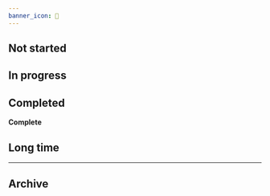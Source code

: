 ```yaml
---
banner_icon: 📆
---
```


## Not started



## In progress



## Completed

**Complete**


## Long time


***

## Archive

<!---
 [x] 2022-10-31 13:28 resolve [Issue](https://github.com/corona-school/project-user/issues/483) [[Lern-Fair]] @{2022-10-17}
[x] 2022-10-31 13:28 Coroids fertig programmieren [[Coroids-19]] [[Software Engineering]] @{2022-10-20}
[x] 2022-11-04 14:10 [[Präsentation der Werte des Webs]] [[HWR]]@{2022-10-26}
[x] 2022-11-04 14:10 move to obsidian, 1. und 2. Semster übertragen [[My Shiet]] @{2022-10-29}
[x] 2022-11-04 14:11 Elster steuer anschauen @{2022-10-31}
[x] 2022-11-04 14:11 Arzt anrufen wegen Fuß @{2022-11-04}
[x] 2022-11-23 13:19 Klausuren schreiben [[HWR]] @{2022-11-11}
[x] 2022-11-23 13:19 [[Praxisphasenvorstellungs Interview]] [[SAP]] @{2022-11-15} @@{13:30}
[x] 2022-11-23 13:19 Arzttermin Fuß @{2022-11-17} @@{10:30}
[x] 2022-12-19 13:19 Withdraw tokens from Crypto.com wallet @{2022-11-22}
[x] 2022-12-19 13:19 [[Making Draw.io overview of backend for LernFair]] [[Lern-Fair]] @{2022-11-16}
[x] 2022-12-19 13:19 Finish Drawio and work on issue [[Lern-Fair]] @{2022-12-11}
[x] 2022-12-19 13:19 mehr in BTC investieren @{2022-12-13}
[x] 2022-12-19 13:19 Krankmeldung @{2022-12-15} [[HWR]]
[x] 2022-12-19 13:20 Sparkasse Kontoüberziehung? @{2022-12-16}
[x] 2022-12-28 18:53 Geschenk [mama](https://www.google.com/search?q=berlin%20tee%20shop&oq=berlin+tee+shop&aqs=chrome..69i57j0i13i512j0i22i30j0i22i30i625j0i22i30j0i8i13i30l5.6159j1j7&sourceid=chrome&ie=UTF-8&tbs=lf:1,lf_ui:10&tbm=lcl&sxsrf=ALiCzsaKHfBJVwRTAS0Ig_w58WjDPTjKvA:1671643766512&rflfq=1&num=10&rldimm=1758548805835742259&lqi=Cg9iZXJsaW4gdGVlIHNob3BIxrz3upmqgIAIWh8QARACGAAYARgCIg9iZXJsaW4gdGVlIHNob3AyAmRlkgEJdGVhX3N0b3JlqgEaCggvbS8wN2NseBABKgwiCHRlZSBzaG9wKAU&phdesc=kGPKoPuBp90&ved=2ahUKEwiqh5Onnov8AhUbVfEDHT8UCiUQvS56BAgXEAE&sa=X&rlst=f#rlfi=hd:;si:1758548805835742259,l,Cg9iZXJsaW4gdGVlIHNob3BIxrz3upmqgIAIWh8QARACGAAYARgCIg9iZXJsaW4gdGVlIHNob3AyAmRlkgEJdGVhX3N0b3JlqgEaCggvbS8wN2NseBABKgwiCHRlZSBzaG9wKAU,y,kGPKoPuBp90;mv:[[52.52904801127279,13.409377516878873],[52.52611403333348,13.400644244326383],null,[52.52758104680241,13.405010880602628],18]) papa @{2022-12-22}
[x] 2022-12-28 18:53 SAP Talk [[SAP]] @{2022-12-21}
[x] 2022-12-28 18:53 Charite mail von TK weiterleiten (Mitgliedsbestätigung) @{2022-12-19}
[x] 2022-12-28 18:53 front end issue resolven [[Lern-Fair]] @{2022-12-19}
[x] 2022-12-28 18:53 [[Schülerpraktikum Lucie]] [[SAP]] @{2022-11-23} @@{09:00}
[x] 2022-12-29 12:06 LernFair Verein beitreten [[Lern-Fair]] @{2022-12-15}
[x] 2022-12-29 12:06 dotfiles to lua [[My Shiet]] @{2022-12-16}
[x] 2023-01-01 14:21 amazon radio zurück schicken @{2023-01-01}
[x] 2023-01-01 14:21 nvim install mason, undotree... (more shiet) @{2022-12-30}
[x] 2023-01-01 14:21 Krankschreibung @{2022-12-29} @@{08:45}
[x] 2023-01-24 21:40 nähte ziehen @{2023-01-02} @@{09:45}
[x] 2023-01-24 21:40 5€ verein [[Lern-Fair]] @{2023-01-01}
[x] 2023-01-24 21:40 Fußsprechstunde @{2023-01-04} @@{16:00}
[x] 2023-01-24 21:40 PTB [[HWR]] @{2023-01-09}
[x] 2023-01-24 21:40 HWR Semester gebühren @{2023-01-11}
[x] 2023-02-09 12:22 Jenny absagen wegen Osterferienpraktikum @{2023-02-08}
[x] 2023-02-12 14:01 **LEOS FETTE FETE**<br>- [x] DJ<br>- [x] Musik Playlist<br>- [x] Party People<br>- [x] Location <br>- [x] Lights/Beamer?<br>@{2023-02-10}
[x] 2023-02-12 14:01 Web5 Article review call @{2023-02-10}
[x] 2023-02-16 15:41 Danke für GEschenke sagen @{2023-02-12}
[x] 2023-02-16 15:41 ![[Pasted image 20230127214250.png]]<br>[[HWR]] @{2023-02-01}
[x] 2023-02-18 14:55 lookup how to sell crypto the fastest way: Exchange (P2P) + Setuped Cointracking@{2023-01-24}
[x] 2023-02-18 14:55 [[3. Praxisphase]] [[SAP]] @{2023-01-08}
[x] 2023-02-18 14:55 Übungsblatt / Simplexverfahren [[Optimierungsverfahren]] [[HWR]] @{2023-01-26}
[x] 2023-02-21 21:19 Kulturkarte holen @{2023-02-17}
[x] 2023-02-21 21:19 [[Feedback Web5 Article for Mehran Shakeri]] [[SAP]] @{2023-02-16}
[x] 2023-02-21 21:19 [Desktop View: Matching Process, > Merge master into my branch, add next, prev button](https://github.com/orgs/corona-school/projects/4/views/1) [[Lern-Fair]] @{2023-02-18}
[x] 2023-02-21 21:19 SNS Jacke zurückgeben @{2023-02-18}
[x] 2023-02-21 21:19 buch ausleihen @{2023-02-20}
[x] 2023-02-23 10:46 Rave lights @{2023-02-06}
[x] 2023-02-24 12:53 broken .md [[Differential- und Integralrechnung]] @{2023-02-20}
[x] 2023-02-24 12:53 Data Analysis und Optimierungsverfahren reinziehen [[HWR]] @{2023-02-19}
[x] 2023-03-08 09:12 BAS Mail an KKOS [[SAP]] @{2023-02-20}
[x] 2023-03-08 09:12 Aufgaben Optimierungsverfahren [[HWR]] @{2023-02-22}
[x] 2023-03-08 09:12 [[Web5 Article Discussion]] @{2023-02-24} @@{14:00}
[x] 2023-03-08 09:12 C++ Aufgabe 3 beenden @{2023-02-24}
[x] 2023-03-08 09:12 [Issue resolven](https://github.com/corona-school/project-user/issues/609) [[Lern-Fair]] @{2023-02-25}
[x] 2023-03-08 09:12 Datenanalyse entropy und Decision tree reinziehen [[HWR]] @{2023-02-26}
[x] 2023-03-08 09:12 Mail with Reflection for Alessandro [[SAP]] @{2023-02-27}
[x] 2023-03-08 09:12 Zahnarzt Kontrolltermin@{2023-02-28} @@{13:45}
[x] 2023-03-08 09:12 Django -> FastAPI [[Trending Trawler]] @{2023-03-01}
[x] 2023-03-08 09:12 Monitor verkaufen @{2023-03-02}
[x] 2023-03-08 09:12 Web5 Article finish missing review [[SAP]] @{2023-03-03}
[x] 2023-03-08 09:12 KKOS mail zurückschreiben @{2023-03-03}
[x] Add TTS Enpoint [[Trending Trawler]] @{2023-03-03}
[x] [[Weil reden hilft]] beenden [[My Shiet]] @{2023-03-06}
[x] 1zu1 Evaluation [[Lern-Fair]] @{2023-03-06} @@{20:00}
[x] Web5 Article next review [[SAP]] @{2023-03-08}
[x] Alexander Schäfer Mail schreiben [[SAP]] @{2023-03-09}
[x] Project Teaser Text [[Trending Trawler]] @{2023-03-10}
[x] [Issue](https://github.com/corona-school/project-user/issues/567) [[Lern-Fair]] @{2023-03-09}
[x] SODEXO [[SAP]] @{2023-03-10}
[x] Voices Endpoint [[Trending Trawler]] @{2023-03-10}
[x] TTS of Reddit Comments [[Trending Trawler]] @{2023-03-11}
[x] Hosting [[Trending Trawler]]
[x] MVP [[Trending Trawler]] @{2023-03-12}
[x] Werbematerial in BER holen Jenny [[SAP]]@{2023-03-13}
[x] Bitcoin verkauft :( jetzt schon wieder up. SVB Werbung für Bitcoin @{2023-03-13}
[x] Engagement im VT Dashboard flegen [[SAP]] @{2023-03-14}
[x] Republish Web5 Article [[SAP]] @{2023-03-13}
[x] Fix problems backend of [[Trending Trawler]] [[HWR]] @{2023-03-15}
[x] Friseur [[My Shiet]] @{2023-03-15}
[x] BAS Schülervortrag [[SAP]] @{2023-03-16} @@{11:30}
[x] [[Alexander Schäfer Meeting]] [[SAP]] @{2023-03-16} @@{19:30}
[x] BAS Schülervortrag 2 [[SAP]] @{2023-03-17} @@{08:00}
[x] Endpräsentation + fertiges Produkt [[Trending Trawler]] [[HWR]] @{2023-03-17}
[x] Mail Tokyo [[SAP]] @{2023-03-17}
[x] VT DAshboard + Web5 pdf [[SAP]] @{2023-03-17}
[x] Buch zurück geben @{2023-03-20}
[x] AI zum ermitteln von Pferdehäufigkeiten!![[PferdeKrankheiten.pdf]] [[Named Entity Recognition]][[HWR]] @{2023-03-20}
[x] SWE2 Klausur [[HWR]] @{2023-03-29} @@{14:00}
[x] [[Webprogrammierung]] Klausur [[HWR]] @{2023-03-28} @@{15:00}
[x] [[Statistik]] + [[Datenanalyse]] + [[Optimierungsverfahren]] Klausur [[HWR]] @{2023-03-27} @@{09:00}

%% kanban:settings
```
{"kanban-plugin":"basic","show-checkboxes":false,"tag-colors":[{"tagKey":"","color":"rgba(250, 244, 82, 0.85)","backgroundColor":"rgba(82, 169, 250, 0.55)"}],"hide-tags-in-title":true,"hide-tags-display":false,"hide-date-display":false,"hide-date-in-title":true,"show-relative-date":true,"date-colors":[{"distance":1,"unit":"days","direction":"after","color":"rgba(255, 85, 85, 1)"},{"isToday":false,"distance":3,"unit":"days","direction":"after","color":"rgba(255, 184, 108, 1)"},{"distance":1,"unit":"months","direction":"before","color":"rgba(80, 250, 123, 1)","isBefore":true},{"isToday":false,"distance":12,"unit":"months","direction":"after","color":"rgba(139, 233, 253, 1)"}],"link-date-to-daily-note":false,"prepend-archive-date":true,"lane-width":300}
```
%%